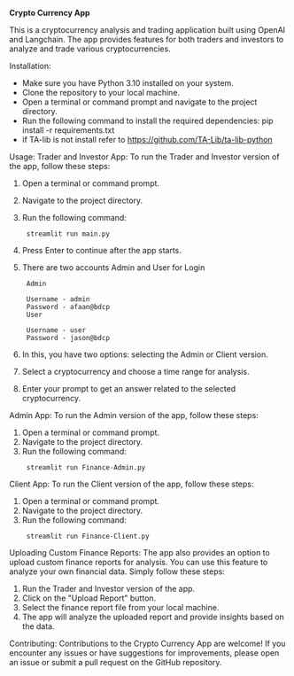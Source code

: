**Crypto Currency App**

This is a cryptocurrency analysis and trading application built using OpenAI and Langchain. The app provides features for both traders and investors to analyze and trade various cryptocurrencies.

Installation:
- Make sure you have Python 3.10 installed on your system.
- Clone the repository to your local machine.
- Open a terminal or command prompt and navigate to the project directory.
- Run the following command to install the required dependencies:
    pip install -r requirements.txt
- if TA-lib is not install refer to https://github.com/TA-Lib/ta-lib-python

Usage:
Trader and Investor App:
To run the Trader and Investor version of the app, follow these steps:
1. Open a terminal or command prompt.
2. Navigate to the project directory.
3. Run the following command:
   ```
    streamlit run main.py
   ```

5. Press Enter to continue after the app starts.
6. There are two accounts Admin and User for Login

        Admin

        Username - admin
        Password - afaan@bdcp
        User

        Username - user
        Password - jason@bdcp
7. In this, you have two options: selecting the Admin or Client version.
8. Select a cryptocurrency and choose a time range for analysis.
9. Enter your prompt to get an answer related to the selected cryptocurrency.

Admin App:
To run the Admin version of the app, follow these steps:
1. Open a terminal or command prompt.
2. Navigate to the project directory.
3. Run the following command:
   ```
    streamlit run Finance-Admin.py
   ```

Client App:
To run the Client version of the app, follow these steps:
1. Open a terminal or command prompt.
2. Navigate to the project directory.
3. Run the following command:
   ```
    streamlit run Finance-Client.py
   ```

Uploading Custom Finance Reports:
The app also provides an option to upload custom finance reports for analysis. You can use this feature to analyze your own financial data. Simply follow these steps:
1. Run the Trader and Investor version of the app.
2. Click on the "Upload Report" button.
3. Select the finance report file from your local machine.
4. The app will analyze the uploaded report and provide insights based on the data.

Contributing:
Contributions to the Crypto Currency App are welcome! If you encounter any issues or have suggestions for improvements, please open an issue or submit a pull request on the GitHub repository.


